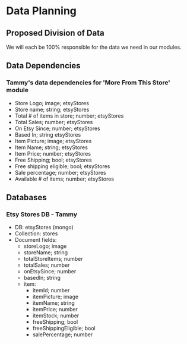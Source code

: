 # Data Planning

## Proposed Division of Data
We will each be 100% responsible for the data we need in our modules.

## Data Dependencies

### Tammy's data dependencies for 'More From This Store' module
* Store Logo; image; etsyStores
* Store name; string; etsyStores
* Total # of items in store; number; etsyStores
* Total Sales; number; etsyStores
* On Etsy Since; number; etsyStores
* Based In; string etsyStores
* Item Picture; image; etsyStores
* Item Name; string; etsyStores
* Item Price; number; etsyStores
* Free Shipping; bool; etsyStores
* Free shipping eligible; bool; etsyStores
* Sale percentage; number; etsyStores
* Available # of items; number; etsyStores

## Databases

### Etsy Stores DB - Tammy
* DB: etsyStores (mongo)
* Collection: stores
* Document fields:
  * storeLogo; image
  * storeName; string
  * totalStoreItems; number
  * totalSales; number
  * onEtsySince; number
  * basedIn; string
  * item:
    * itemId; number
    * itemPicture; image
    * itemName; string
    * itemPrice; number
    * itemStock; number
    * freeShipping; bool
    * freeShippingEligible; bool
    * salePercentage; number